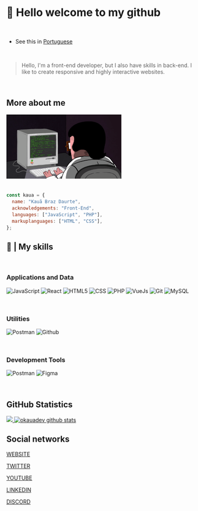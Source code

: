 # 👋 Hello welcome to my github

<br/>

- See this in [Portuguese](./README.md)

<br/>

> Hello, I'm a front-end developer, but I also have skills in back-end. I like to create responsive and highly interactive websites.

<br/>

## More about me

<img src="./programming.webp" width="300px"/>
<br/>
<br/>

```js
const kaua = {
  name: "Kauã Braz Daurte",
  acknowledgements: "Front-End",
  languages: ["JavaScript", "PHP"],
  markuplanguages: ["HTML", "CSS"],
};
```

## 🚀 | My skills

<br/>

### Applications and Data

![JavaScript](https://img.shields.io/badge/JavaScript-323330?style=for-the-badge&logo=javascript&logoColor=F7DF1E)
![React](https://img.shields.io/badge/React-20232A?style=for-the-badge&logo=react&logoColor=61DAFB)
![HTML5](https://img.shields.io/badge/HTML5-E34F26?style=for-the-badge&logo=html5&logoColor=white)
![CSS](https://img.shields.io/badge/CSS3-1572B6?style=for-the-badge&logo=css3&logoColor=white)
![PHP](https://img.shields.io/badge/PHP-777BB4?style=for-the-badge&logo=php&logoColor=white)
![VueJs](https://img.shields.io/badge/Vue.js-35495E?style=for-the-badge&logo=vue.js&logoColor=4FC08D)
![Git](https://img.shields.io/badge/Git-E34F26?style=for-the-badge&logo=git&logoColor=white)
![MySQL](https://img.shields.io/badge/MySQL-00000F?style=for-the-badge&logo=mysql&logoColor=white)

<br/>

### Utilities

![Postman](https://img.shields.io/badge/Postman-333333?style=for-the-badge&logo=postman)
![Github](https://img.shields.io/badge/Github-333333?style=for-the-badge&logo=github)

<br/>

### Development Tools

![Postman](https://img.shields.io/badge/Visual%20Studio%20Code-333333?style=for-the-badge&logo=visual-studio-code&logoColor=007ACC)
![Figma](https://img.shields.io/badge/Figma-333333?style=for-the-badge&logo=figma&logoColor=007ACC)

<br/>

## GitHub Statistics

<a href="https://github.com/oKauaDev/">
  <img src="https://github-readme-stats.vercel.app/api/top-langs/?username=okauadev&theme=dracula&hide_langs_below=1"/>
</a>

<a href="https://github.com/oKauaDev/">
  <img src="https://github-readme-stats.vercel.app/api?username=okauadev&show_icons=true&theme=dracula&line_height=27" alt="okauadev github stats"/>
</a>
  
<br/>

## Social networks

[WEBSITE](https://kauadev.xyz)

[TWITTER](https://twitter.com/oKauaDev)

[YOUTUBE](https://www.youtube.com/channel/UCgzUg6jb24by7NEIeQYZE2w)

[LINKEDIN](https://www.linkedin.com/in/kauã-braz-303536256/)

[DISCORD](https://discordapp.com/users/668849866805477398)
